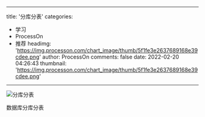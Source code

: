 
---
title: '分库分表'
categories: 
 - 学习
 - ProcessOn
 - 推荐
headimg: 'https://img.processon.com/chart_image/thumb/5f1fe3e2637689168e39cdee.png'
author: ProcessOn
comments: false
date: 2022-02-20 04:26:43
thumbnail: 'https://img.processon.com/chart_image/thumb/5f1fe3e2637689168e39cdee.png'
---

<div>   
<img class="thumb" alt="分库分表" src="https://img.processon.com/chart_image/thumb/5f1fe3e2637689168e39cdee.png" referrerpolicy="no-referrer">
<p>数据库分库分表</p>  
</div>
            